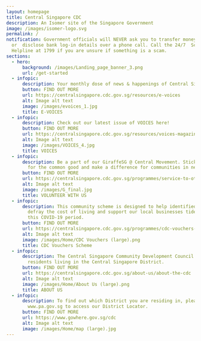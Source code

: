 ```yaml
---
layout: homepage
title: Central Singapore CDC
description: An Isomer site of the Singapore Government
image: /images/isomer-logo.svg
permalink: /
notification: Government officials will NEVER ask you to transfer money
  or  disclose bank log-in details over a phone call. Call the 24/7  ScamShield
  Helpline at 1799 if you are unsure if something is a scam.
sections:
  - hero:
      background: /images/Landing_page_banner_3.png
      url: /get-started
  - infopic:
      description: Your monthly dose of news & happenings of Central Singapore
      button: FIND OUT MORE
      url: https://centralsingapore.cdc.gov.sg/resources/e-voices
      alt: Image alt text
      image: /images/evoices_1.jpg
      title: E-VOICES
  - infopic:
      description: Check out our latest issue of VOICES here!
      button: FIND OUT MORE
      url: https://centralsingapore.cdc.gov.sg/resources/voices-magazine
      alt: Image alt text
      image: /images/VOICES_4.jpg
      title: VOICES
  - infopic:
      description: Be a part of our GiraffeSG @ Central Movement. Stick your neck out
        for the common good and make a difference for communities in need!
      button: FIND OUT MORE
      url: https://centralsingapore.cdc.gov.sg/programmes/service-to-others/giraffes-singapore-volunteer-movement/
      alt: Image alt text
      image: /images/G_final.jpg
      title: VOLUNTEER WITH US
  - infopic:
      description: This community scheme is designed to help identified households to
        defray the cost of living and support our local businesses tide through
        this COVID-19 period.
      button: FIND OUT MORE
      url: https://centralsingapore.cdc.gov.sg/programmes/cdc-vouchers-scheme
      alt: Image alt text
      image: /images/Home/CDC Vouchers (large).png
      title: CDC Vouchers Scheme
  - infopic:
      description: The Central Singapore Community Development Council (CDC) serves
        residents living in the Central Singapore District.
      button: FIND OUT MORE
      url: https://centralsingapore.cdc.gov.sg/about-us/about-the-cdc
      alt: Image alt text
      image: /images/Home/About Us (large).png
      title: ABOUT US
  - infopic:
      description: To find out which District you are residing in, please visit
        www.pa.gov.sg to access our District Locator.
      button: FIND OUT MORE
      url: https://www.gowhere.gov.sg/cdc
      alt: Image alt text
      image: /images/Home/map (large).jpg
---
```

